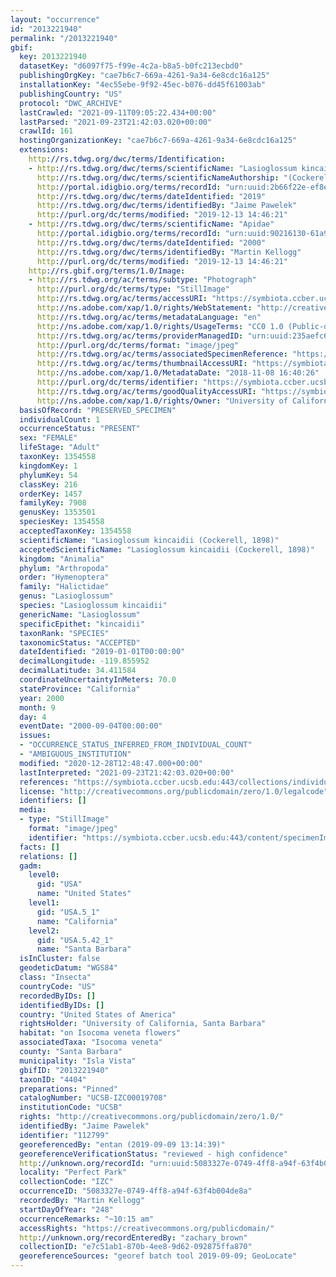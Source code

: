 ```yaml
---
layout: "occurrence"
id: "2013221940"
permalink: "/2013221940"
gbif:
  key: 2013221940
  datasetKey: "d6097f75-f99e-4c2a-b8a5-b0fc213ecbd0"
  publishingOrgKey: "cae7b6c7-669a-4261-9a34-6e8cdc16a125"
  installationKey: "4ec55ebe-9f92-45ec-b076-dd45f61003ab"
  publishingCountry: "US"
  protocol: "DWC_ARCHIVE"
  lastCrawled: "2021-09-11T09:05:22.434+00:00"
  lastParsed: "2021-09-23T21:42:03.020+00:00"
  crawlId: 161
  hostingOrganizationKey: "cae7b6c7-669a-4261-9a34-6e8cdc16a125"
  extensions:
    http://rs.tdwg.org/dwc/terms/Identification:
    - http://rs.tdwg.org/dwc/terms/scientificName: "Lasioglossum kincaidii"
      http://rs.tdwg.org/dwc/terms/scientificNameAuthorship: "(Cockerell, 1898)"
      http://portal.idigbio.org/terms/recordId: "urn:uuid:2b66f22e-ef8e-48f9-88d7-7a806bd60377"
      http://rs.tdwg.org/dwc/terms/dateIdentified: "2019"
      http://rs.tdwg.org/dwc/terms/identifiedBy: "Jaime Pawelek"
      http://purl.org/dc/terms/modified: "2019-12-13 14:46:21"
    - http://rs.tdwg.org/dwc/terms/scientificName: "Apidae"
      http://portal.idigbio.org/terms/recordId: "urn:uuid:90216130-61a9-46a4-8751-732ab6f9ceea"
      http://rs.tdwg.org/dwc/terms/dateIdentified: "2000"
      http://rs.tdwg.org/dwc/terms/identifiedBy: "Martin Kellogg"
      http://purl.org/dc/terms/modified: "2019-12-13 14:46:21"
    http://rs.gbif.org/terms/1.0/Image:
    - http://rs.tdwg.org/ac/terms/subtype: "Photograph"
      http://purl.org/dc/terms/type: "StillImage"
      http://rs.tdwg.org/ac/terms/accessURI: "https://symbiota.ccber.ucsb.edu:443/content/specimenImages/UCSB_IZC/UCSB-IZC00019/UCSB-IZC00019708_lg.jpg"
      http://ns.adobe.com/xap/1.0/rights/WebStatement: "http://creativecommons.org/publicdomain/zero/1.0/"
      http://rs.tdwg.org/ac/terms/metadataLanguage: "en"
      http://ns.adobe.com/xap/1.0/rights/UsageTerms: "CC0 1.0 (Public-domain)"
      http://rs.tdwg.org/ac/terms/providerManagedID: "urn:uuid:235aefc6-6dee-4326-a810-afe5918eb736"
      http://purl.org/dc/terms/format: "image/jpeg"
      http://rs.tdwg.org/ac/terms/associatedSpecimenReference: "https://symbiota.ccber.ucsb.edu:443/collections/individual/index.php?occid=112799"
      http://rs.tdwg.org/ac/terms/thumbnailAccessURI: "https://symbiota.ccber.ucsb.edu:443/content/specimenImages/UCSB_IZC/UCSB-IZC00019/UCSB-IZC00019708_tn.jpg"
      http://ns.adobe.com/xap/1.0/MetadataDate: "2018-11-08 16:40:26"
      http://purl.org/dc/terms/identifier: "https://symbiota.ccber.ucsb.edu:443/content/specimenImages/UCSB_IZC/UCSB-IZC00019/UCSB-IZC00019708_lg.jpg"
      http://rs.tdwg.org/ac/terms/goodQualityAccessURI: "https://symbiota.ccber.ucsb.edu:443/content/specimenImages/UCSB_IZC/UCSB-IZC00019/UCSB-IZC00019708.jpg"
      http://ns.adobe.com/xap/1.0/rights/Owner: "University of California, Santa Barbara"
  basisOfRecord: "PRESERVED_SPECIMEN"
  individualCount: 1
  occurrenceStatus: "PRESENT"
  sex: "FEMALE"
  lifeStage: "Adult"
  taxonKey: 1354558
  kingdomKey: 1
  phylumKey: 54
  classKey: 216
  orderKey: 1457
  familyKey: 7908
  genusKey: 1353501
  speciesKey: 1354558
  acceptedTaxonKey: 1354558
  scientificName: "Lasioglossum kincaidii (Cockerell, 1898)"
  acceptedScientificName: "Lasioglossum kincaidii (Cockerell, 1898)"
  kingdom: "Animalia"
  phylum: "Arthropoda"
  order: "Hymenoptera"
  family: "Halictidae"
  genus: "Lasioglossum"
  species: "Lasioglossum kincaidii"
  genericName: "Lasioglossum"
  specificEpithet: "kincaidii"
  taxonRank: "SPECIES"
  taxonomicStatus: "ACCEPTED"
  dateIdentified: "2019-01-01T00:00:00"
  decimalLongitude: -119.855952
  decimalLatitude: 34.411584
  coordinateUncertaintyInMeters: 70.0
  stateProvince: "California"
  year: 2000
  month: 9
  day: 4
  eventDate: "2000-09-04T00:00:00"
  issues:
  - "OCCURRENCE_STATUS_INFERRED_FROM_INDIVIDUAL_COUNT"
  - "AMBIGUOUS_INSTITUTION"
  modified: "2020-12-28T12:48:47.000+00:00"
  lastInterpreted: "2021-09-23T21:42:03.020+00:00"
  references: "https://symbiota.ccber.ucsb.edu:443/collections/individual/index.php?occid=112799"
  license: "http://creativecommons.org/publicdomain/zero/1.0/legalcode"
  identifiers: []
  media:
  - type: "StillImage"
    format: "image/jpeg"
    identifier: "https://symbiota.ccber.ucsb.edu:443/content/specimenImages/UCSB_IZC/UCSB-IZC00019/UCSB-IZC00019708_lg.jpg"
  facts: []
  relations: []
  gadm:
    level0:
      gid: "USA"
      name: "United States"
    level1:
      gid: "USA.5_1"
      name: "California"
    level2:
      gid: "USA.5.42_1"
      name: "Santa Barbara"
  isInCluster: false
  geodeticDatum: "WGS84"
  class: "Insecta"
  countryCode: "US"
  recordedByIDs: []
  identifiedByIDs: []
  country: "United States of America"
  rightsHolder: "University of California, Santa Barbara"
  habitat: "on Isocoma veneta flowers"
  associatedTaxa: "Isocoma veneta"
  county: "Santa Barbara"
  municipality: "Isla Vista"
  gbifID: "2013221940"
  taxonID: "4404"
  preparations: "Pinned"
  catalogNumber: "UCSB-IZC00019708"
  institutionCode: "UCSB"
  rights: "http://creativecommons.org/publicdomain/zero/1.0/"
  identifiedBy: "Jaime Pawelek"
  identifier: "112799"
  georeferencedBy: "entan (2019-09-09 13:14:39)"
  georeferenceVerificationStatus: "reviewed - high confidence"
  http://unknown.org/recordId: "urn:uuid:5083327e-0749-4ff8-a94f-63f4b004de8a"
  locality: "Perfect Park"
  collectionCode: "IZC"
  occurrenceID: "5083327e-0749-4ff8-a94f-63f4b004de8a"
  recordedBy: "Martin Kellogg"
  startDayOfYear: "248"
  occurrenceRemarks: "~10:15 am"
  accessRights: "https://creativecommons.org/publicdomain/"
  http://unknown.org/recordEnteredBy: "zachary_brown"
  collectionID: "e7c51ab1-870b-4ee8-9d62-092875ffa870"
  georeferenceSources: "georef batch tool 2019-09-09; GeoLocate"
---
```

